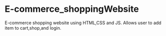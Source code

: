 # E-commerce_shoppingWebsite
E-commerce shopping website using HTML,CSS and JS. Allows user to add item to cart,shop,and login.
